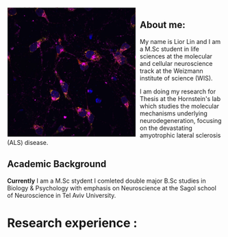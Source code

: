 <img src="https://github.com/LiorLin/LiorLin.github.io/blob/main/Composite_neuron_image_screenshot.jpg" align="left" width="300" style="margin-right: 10px;"> 

## About me: 
My name is Lior Lin and I am a M.Sc student in life sciences at the molecular and cellular neuroscience track at the Weizmann institute of science (WIS).

I am doing my research for Thesis at the Hornstein's lab which studies the molecular mechanisms underlying neurodegeneration, focusing on the devastating amyotrophic lateral sclerosis (ALS) disease. 

## Academic Background
**Currently** I am a M.Sc stydent 
I comleted double major B.Sc studies in Biology & Psychology with emphasis on Neuroscience at the Sagol school of Neuroscience in Tel Aviv University. 

# Research experience :
